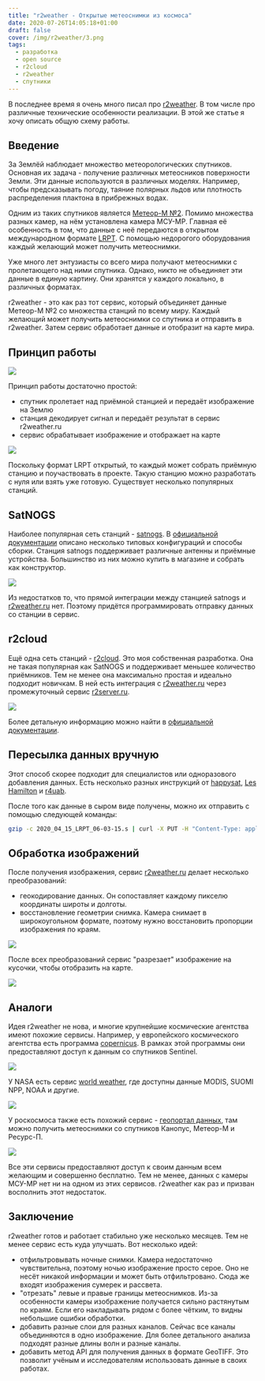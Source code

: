 ```yaml
---
title: "r2weather - Открытые метеоснимки из космоса"
date: 2020-07-26T14:05:18+01:00
draft: false
cover: /img/r2weather/3.png
tags:
  - разработка
  - open source
  - r2cloud
  - r2weather
  - спутники
---
```


В последнее время я очень много писал про [r2weather](https://r2weather.ru). В том числе про различные технические особенности реализации. В этой же статье я хочу описать общую схему работы.

## Введение

За Землёй наблюдает множество метеорологических спутников. Основная их задача - получение различных метеосников поверхности Земли. Эти данные используются в различных моделях. Например, чтобы предсказывать погоду, таяние полярных льдов или плотность распределения плактона в прибрежных водах.

Одним из таких спутников является [Метеор-М №2](https://ru.wikipedia.org/wiki/Метеор-М_№2). Помимо множества разных камер, на нём установлена камера МСУ-МР. Главная её особенность в том, что данные с неё передаются в открытом международном формате [LRPT](https://planet.iitp.ru/spacecraft/meteor_m_n2_structure_2.pdf). С помощью недорогого оборудования каждый желающий может получить метеоснимки.

Уже много лет энтузиасты со всего мира получают метеоснимки с пролетающего над ними спутника. Однако, никто не объединяет эти данные в единую картину. Они хранятся у каждого локально, в различных форматах.

r2weather - это как раз тот сервис, который объединяет данные Метеор-М №2 со множества станций по всему миру. Каждый желающий может получить метеоснимки со спутника и отправить в r2weather. Затем сервис обработает данные и отобразит на карте мира.

## Принцип работы

![](/img/r2weather/diagram.png)

Принцип работы достаточно простой:

 * спутник пролетает над приёмной станцией и передаёт изображение на Землю 
 * станция декодирует сигнал и передаёт результат в сервис r2weather.ru
 * сервис обрабатывает изображение и отображает на карте
 
![](/img/r2weather/3.png)

Поскольку формат LRPT открытый, то каждый может собрать приёмную станцию и поучаствовать в проекте. Такую станцию можно разработать с нуля или взять уже готовую. Существует несколько популярных станций.

## SatNOGS

Наиболее популярная сеть станций - [satnogs](https://satnogs.org/). В [официальной документации](https://wiki.satnogs.org/Main_Page) описано несколько типовых конфигураций и способы сборки. Станция satnogs поддерживает различные антенны и приёмные устройства. Большинство из них можно купить в магазине и собрать как конструктор.

![](/img/r2weather/4.png)

Из недостатков то, что прямой интеграции между станцией satnogs и [r2weather.ru](https://r2weather.ru) нет. Поэтому придётся программировать отправку данных со станции в сервис.

## r2cloud

Ещё одна сеть станций - [r2cloud](https://github.com/dernasherbrezon/r2cloud). Это моя собственная разработка. Она не такая популярная как SatNOGS и поддерживает меньшее количество приёмников. Тем не менее она максимально простая и идеально подходит новичкам. В ней есть интеграция с [r2weather.ru](https://r2weather.ru) через промежуточный сервис [r2server.ru](https://r2server.ru).

![](/img/r2weather/r2server-data.png)

Более детальную информацию можно найти в [официальной документации](https://r2weather.ru/howto).

## Пересылка данных вручную

Этот способ скорее подходит для специалистов или одноразового добавления данных. Есть несколько разных инструкций от [happysat](http://happysat.nl/Setup_Meteor/Setup.html), [Les Hamilton](https://leshamilton.co.uk/soft/Guide-to-Receiving-Meteor.pdf) и [r4uab](https://r4uab.ru/priyom-meteosnimkov-so-sputnikov-meteor-m/).

После того как данные в сыром виде получены, можно их отправить с помощью следующей команды:

```bash
gzip -c 2020_04_15_LRPT_06-03-15.s | curl -X PUT -H "Content-Type: application/octet-stream" -H "Authorization: xxx" \ -H "Content-Encoding: gzip" "https://r2weather.ru/api/v1/lrpt/soft?receptionTime=2020_04_15_LRPT_06-03-15" -v --data-binary @-
```

## Обработка изображений

После получения изображения, сервис [r2weather.ru](https://r2weather.ru) делает несколько преобразований:

 * геокодирование данных. Он сопоставляет каждому пикселю координаты широты и долготы.
 * восстановление геометрии снимка. Камера снимает в широкоугольном формате, поэтому нужно восстановить пропорции изображения по краям.

![](/img/georeferencing-gcp/6.png)

После всех преобразований сервис "разрезает" изображение на кусочки, чтобы отобразить на карте.

![](/img/r2weather/6.png)

## Аналоги

Идея r2weather не нова, и многие крупнейшие космические агентства имеют похожие сервисы. Например, у европейского космического агентства есть программа [copernicus](https://www.copernicus.eu/en). В рамках этой программы они предоставляют доступ к данным со спутников Sentinel.

![](/img/r2weather/0.png)

У NASA есть сервис [world weather](https://worldwind.arc.nasa.gov/worldweather/), где доступны данные MODIS, SUOMI NPP, NOAA и другие.

![](/img/r2weather/1.png)

У роскосмоса также есть похожий сервис - [геопортал данных](https://gptl.ru), там можно получить метеоснимки со спутников Канопус, Метеор-М и Ресурс-П.

![](/img/r2weather/2.png)

Все эти сервисы предоставляют доступ к своим данным всем желающим и совершенно бесплатно. Тем не менее, данных с камеры МСУ-МР нет ни на одном из этих сервисов. r2weather как раз и призван восполнить этот недостаток.

## Заключение

r2weather готов и работает стабильно уже несколько месяцев. Тем не менее сервис есть куда улучшать. Вот несколько идей:

 * отфильтровывать ночные снимки. Камера недостаточно чувствительна, поэтому ночью изображение просто серое. Оно не несёт никакой информации и может быть отфильтровано. Сюда же входят изображения сумерек и рассвета.
 * "отрезать" левые и правые границы метеоснимков. Из-за особенности камеры изображение получается сильно растянутым по краям. Если его накладывать рядом с более чётким, то видны небольшие ошибки обработки.
 * добавить разные слои для разных каналов. Сейчас все каналы объединяются в одно изображение. Для более детального анализа подходят разные длины волн и разные каналы.
 * добавить метод API для получения данных в формате GeoTIFF. Это позволит учёным и исследователям использовать данные в своих работах.